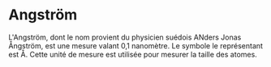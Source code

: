 # Angström

L'Angström, dont le nom provient du physicien suédois ANders Jonas Ångström, est
une mesure valant 0,1 nanomètre. Le symbole le représentant est Å. Cette unité
de mesure est utilisée pour mesurer la taille des atomes.
